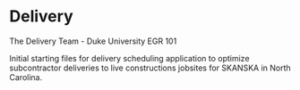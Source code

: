 # Delivery
The Delivery Team - Duke University EGR 101

Initial starting files for delivery scheduling application to optimize subcontractor deliveries to live constructions jobsites for SKANSKA in North Carolina.

